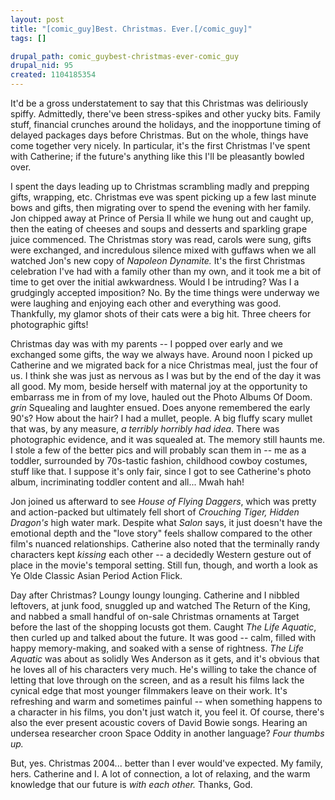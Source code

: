 ```yaml
--- 
layout: post
title: "[comic_guy]Best. Christmas. Ever.[/comic_guy]"
tags: []

drupal_path: comic_guybest-christmas-ever-comic_guy
drupal_nid: 95
created: 1104185354
---
```

It'd be a gross understatement to say that this Christmas was deliriously spiffy. Admittedly, there've been stress-spikes and other yucky bits. Family stuff, financial crunches around the holidays, and the inopportune timing of delayed packages days before Christmas. But on the whole, things have come together very nicely. In particular, it's the first Christmas I've spent with Catherine; if the future's anything like this I'll be pleasantly bowled over.

I spent the days leading up to Christmas scrambling madly and prepping gifts, wrapping, etc. Christmas eve was spent picking up a few last minute bows and gifts, then migrating over to spend the evening with her family. Jon chipped away at Prince of Persia II while we hung out and caught up, then the eating of cheeses and soups and desserts and sparkling grape juice commenced. The Christmas story was read, carols were sung, gifts were exchanged, and incredulous silence mixed with guffaws when we all watched Jon's new copy of <em>Napoleon Dynamite.</em> It's the first Christmas celebration I've had with a family other than my own, and it took me a bit of time to get over the initial awkwardness. Would I be intruding? Was I a grudgingly accepted imposition? No. By the time things were underway we were laughing and enjoying each other and everything was good. Thankfully, my glamor shots of their cats were a big hit. Three cheers for photographic gifts!

Christmas day was with my parents -- I popped over early and we exchanged some gifts, the way we always have. Around noon I picked up Catherine and we migrated back for a nice Christmas meal, just the four of us. I think she was just as nervous as I was but by the end of the day it was all good. My mom, beside herself with maternal joy at the opportunity to embarrass me in from of my love, hauled out the Photo Albums Of Doom. *grin* Squealing and laughter ensued. Does anyone remembered the early 90's? How about the hair? I had a mullet, people. A big fluffy scary mullet that was, by any measure, <em>a terribly horribly had idea</em>. There was photographic evidence, and it was squealed at. The memory still haunts me. I stole a few of the better pics and will probably scan them in -- me as a toddler, surrounded by 70s-tastic fashion, childhood cowboy costumes, stuff like that. I suppose it's only fair, since I got to see Catherine's photo album, incriminating toddler content and all... Mwah hah!

Jon joined us afterward to see <em>House of Flying Daggers</em>, which was pretty and action-packed but ultimately fell short of <em>Crouching Tiger, Hidden Dragon's</em> high water mark. Despite what <em>Salon</em> says, it just doesn't have the emotional depth and the "love story" feels shallow compared to the other film's nuanced relationships. Catherine also noted that the terminally randy characters kept <em>kissing</em> each other -- a decidedly Western gesture out of place in the movie's temporal setting. Still fun, though, and worth a look as Ye Olde Classic Asian Period Action Flick.

Day after Christmas? Loungy loungy lounging. Catherine and I nibbled leftovers, at junk food, snuggled up and watched The Return of the King, and nabbed a small handful of on-sale Christmas ornaments at Target before the last of the shopping locusts got them. Caught <em>The Life Aquatic</em>, then curled up and talked about the future. It was good -- calm, filled with happy memory-making, and soaked with a sense of rightness. <em>The Life Aquatic</em> was about as solidly Wes Anderson as it gets, and it's obvious that he loves all of his characters very much. He's willing to take the chance of letting that love through on the screen, and as a result his films lack the cynical edge that most younger filmmakers leave on their work. It's refreshing and warm and sometimes painful -- when something happens to a character in his films, you don't just watch it, you feel it. Of course, there's also the ever present acoustic covers of David Bowie songs. Hearing an undersea researcher croon Space Oddity in another language? <em>Four thumbs up.</em>

But, yes. Christmas 2004... better than I ever would've expected. My family, hers. Catherine and I. A lot of connection, a lot of relaxing, and the warm knowledge that our future is <em>with each other.</em> Thanks, God.
